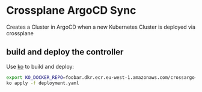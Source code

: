 # Crossplane ArgoCD Sync
Creates a Cluster in ArgoCD when a new Kubernetes Cluster is deployed via crossplane

## build and deploy the controller
Use [ko](https://github.com/google/ko) to build and deploy:
```bash
export KO_DOCKER_REPO=foobar.dkr.ecr.eu-west-1.amazonaws.com/crossargo-sync
ko apply -f deployment.yaml
```